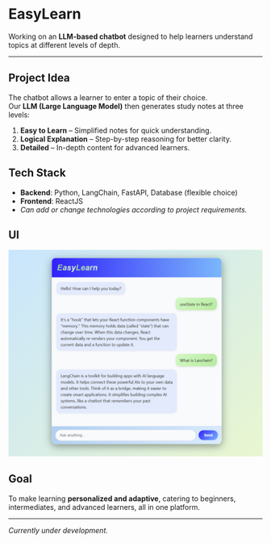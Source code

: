 # EasyLearn

Working on an **LLM-based chatbot** designed to help learners understand topics at different levels of depth.  

---
## Project Idea
The chatbot allows a learner to enter a topic of their choice.  
Our **LLM (Large Language Model)** then generates study notes at three levels:  

1. **Easy to Learn** – Simplified notes for quick understanding.  
2. **Logical Explanation** – Step-by-step reasoning for better clarity.  
3. **Detailed** – In-depth content for advanced learners.  

## Tech Stack
- **Backend**: Python, LangChain, FastAPI, Database (flexible choice)  
- **Frontend**: ReactJS  
- *Can add or change technologies according to project requirements.*  

## UI
![EasyLearn UI](Frontend/my-app/src/assets/image.png)


## Goal
To make learning **personalized and adaptive**, catering to beginners, intermediates, and advanced learners, all in one platform.

---

*Currently under development.*
